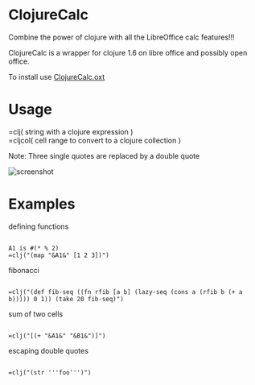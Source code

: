 ClojureCalc
====================
Combine the power of clojure with all the LibreOffice calc features!!!  

ClojureCalc is a wrapper for clojure 1.6 on libre office and possibly open office.  

To install use [ClojureCalc.oxt](https://github.com/beothorn/ClojureCalc/releases/download/1.0.0/ClojureCalc.oxt)  

Usage  
====================

=clj( string with a clojure expression )  
=cljcol( cell range to convert to a clojure collection )  

Note: Three single quotes are replaced by a double quote

![screenshot](http://i.imgur.com/93UZ7qq.png "Really cool example")

Examples  
====================

defining functions
<pre><code>
A1 is #(* % 2)
=clj("(map "&A1&" [1 2 3])")
</code></pre>

fibonacci
<pre><code>
=clj("(def fib-seq ((fn rfib [a b] (lazy-seq (cons a (rfib b (+ a b))))) 0 1)) (take 20 fib-seq)")  
</code></pre>

sum of two cells
<pre><code>
=clj("[(+ "&A1&" "&B1&")]")  
</code></pre>

escaping double quotes
<pre><code>
=clj("(str '''foo''')")
</code></pre>

